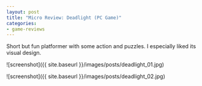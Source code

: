 ```yaml
---
layout: post
title: "Micro Review: Deadlight (PC Game)"
categories:
- game-reviews
---
```



Short but fun platformer with some action and puzzles. I especially liked its visual design.


![screenshot]({{ site.baseurl }}/images/posts/deadlight_01.jpg)

![screenshot]({{ site.baseurl }}/images/posts/deadlight_02.jpg)

